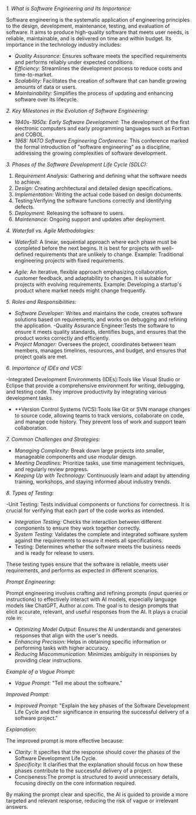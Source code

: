 
*1. What is Software Engineering and Its Importance:*

Software engineering is the systematic application of engineering principles to the design, development, maintenance, testing, and evaluation of software. It aims to produce high-quality software that meets user needs, is reliable, maintainable, and is delivered on time and within budget. Its importance in the technology industry includes:

- *Quality Assurance:* Ensures software meets the specified requirements and performs reliably under expected conditions.
- *Efficiency:* Streamlines the development process to reduce costs and time-to-market.
- *Scalability:* Facilitates the creation of software that can handle growing amounts of data or users.
- *Maintainability:* Simplifies the process of updating and enhancing software over its lifecycle.

*2. Key Milestones in the Evolution of Software Engineering:*

- *1940s-1950s: Early Software Development:* The development of the first electronic computers and early programming languages such as Fortran and COBOL.
- *1968: NATO Software Engineering Conference:* This conference marked the formal introduction of "software engineering" as a discipline, addressing the growing complexities of software development.

*3. Phases of the Software Development Life Cycle (SDLC):*

1. *Requirement Analysis:* Gathering and defining what the software needs to achieve.
2. *Design:* Creating architectural and detailed design specifications.
3. *Implementation:* Writing the actual code based on design documents.
4. Testing:Verifying the software functions correctly and identifying defects.
5. *Deployment:* Releasing the software to users.
6. *Maintenance:* Ongoing support and updates after deployment.

*4. Waterfall vs. Agile Methodologies:*

- *Waterfall:* A linear, sequential approach where each phase must be completed before the next begins. It is best for projects with well-defined requirements that are unlikely to change. Example: Traditional engineering projects with fixed requirements.
  
- *Agile:* An iterative, flexible approach emphasizing collaboration, customer feedback, and adaptability to changes. It is suitable for projects with evolving requirements. Example: Developing a startup's product where market needs might change frequently.

*5. Roles and Responsibilities:*

- *Software Developer:* Writes and maintains the code, creates software solutions based on requirements, and works on debugging and refining the application.
-Quality Assurance Engineer:Tests the software to ensure it meets quality standards, identifies bugs, and ensures that the product works correctly and efficiently.
- *Project Manager:* Oversees the project, coordinates between team members, manages timelines, resources, and budget, and ensures that project goals are met.

*6. Importance of IDEs and VCS:*

-Integrated Development Environments (IDEs):Tools like Visual Studio or Eclipse that provide a comprehensive environment for writing, debugging, and testing code. They improve productivity by integrating various development tasks.
- **Version Control Systems (VCS):Tools like Git or SVN manage changes to source code, allowing teams to track versions, collaborate on code, and manage code history. They prevent loss of work and support team collaboration.

*7. Common Challenges and Strategies:*

- *Managing Complexity:* Break down large projects into smaller, manageable components and use modular design.
- *Meeting Deadlines:* Prioritize tasks, use time management techniques, and regularly review progress.
- *Keeping Up with Technology:* Continuously learn and adapt by attending training, workshops, and staying informed about industry trends.

*8. Types of Testing:*

-Unit Testing: Tests individual components or functions for correctness. It is crucial for verifying that each part of the code works as intended.
- *Integration Testing:* Checks the interaction between different components to ensure they work together correctly.
- *System Testing:* Validates the complete and integrated software system against the requirements to ensure it meets all specifications.
-  Testing: Determines whether the software meets the business needs and is ready for release to users.

These testing types ensure that the software is reliable, meets user requirements, and performs as expected in different scenarios.


*Prompt Engineering:*

Prompt engineering involves crafting and refining prompts (input queries or instructions) to effectively interact with AI models, especially language models like ChatGPT, Author ai.com. The goal is to design prompts that elicit accurate, relevant, and useful responses from the AI. It plays a crucial role in:

- *Optimizing Model Output:* Ensures the AI understands and generates responses that align with the user's needs.
- *Enhancing Precision:* Helps in obtaining specific information or performing tasks with higher accuracy.
- *Reducing Miscommunication:* Minimizes ambiguity in responses by providing clear instructions.

*Example of a Vague Prompt:*

- *Vague Prompt:* "Tell me about the software."

*Improved Prompt:*

- *Improved Prompt:* "Explain the key phases of the Software Development Life Cycle and their significance in ensuring the successful delivery of a software project."

*Explanation:*

The improved prompt is more effective because:

- *Clarity:* It specifies that the response should cover the phases of the Software Development Life Cycle.
- *Specificity:* It clarifies that the explanation should focus on how these phases contribute to the successful delivery of a project.
- Conciseness:The prompt is structured to avoid unnecessary details, focusing directly on the core information required.

By making the prompt clear and specific, the AI is guided to provide a more targeted and relevant response, reducing the risk of vague or irrelevant answers.
